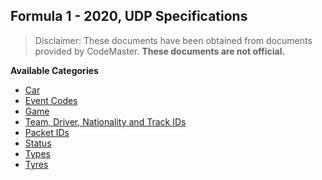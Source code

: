 ## Formula 1 - 2020, UDP Specifications

> Disclaimer: These documents have been obtained from documents provided by CodeMaster. **These documents are not official.**

**Available Categories**

- [Car](CAR.md)
- [Event Codes](EVENT_CODES.md)
- [Game](GAME.md)
- [Team, Driver, Nationality and Track IDs](IDS.md)
- [Packet IDs](PACKET_IDS.md)
- [Status](STATUS.md)
- [Types](TYPES.md)
- [Tyres](TYRES.md)